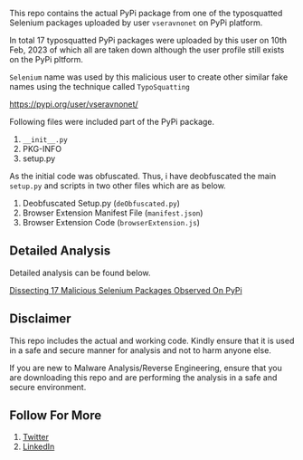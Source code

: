 
This repo contains the actual PyPi package from one of the typosquatted Selenium packages uploaded by user `vseravnonet` on PyPi platform.

In total 17 typosquatted PyPi packages were uploaded by this user on 10th Feb, 2023 of which all are taken down although the user profile still exists on the PyPi pltform.

`Selenium` name was used by this malicious user to create other similar fake names using the technique called `TypoSquatting`

https://pypi.org/user/vseravnonet/

Following files were included part of the PyPi package. 

1. `__init__.py`
2. PKG-INFO
3. setup.py

As the initial code was obfuscated. Thus, i have deobfuscated the main `setup.py` and scripts in two other files which are as below. 

1. Deobfuscated Setup.py (`deObfuscated.py`)
2. Browser Extension Manifest File (`manifest.json`)
3. Browser Extension Code (`browserExtension.js`)

## Detailed Analysis

Detailed analysis can be found below.

[Dissecting 17 Malicious Selenium Packages Observed On PyPi](https://www.linkedin.com/pulse/dissecting-17-malicious-selenium-packages-observed-pypi-saifullah/)

## Disclaimer

This repo includes the actual and working code. Kindly ensure that it is used in a safe and secure manner for analysis and not to harm anyone else. 

If you are new to Malware Analysis/Reverse Engineering, ensure that you are downloading this repo and are performing the analysis in a safe and secure environment. 

## Follow For More

1. [Twitter](https://twitter.com/deFr0ggy)
2. [LinkedIn](https://linkedin.com/in/KamranSaifullah)